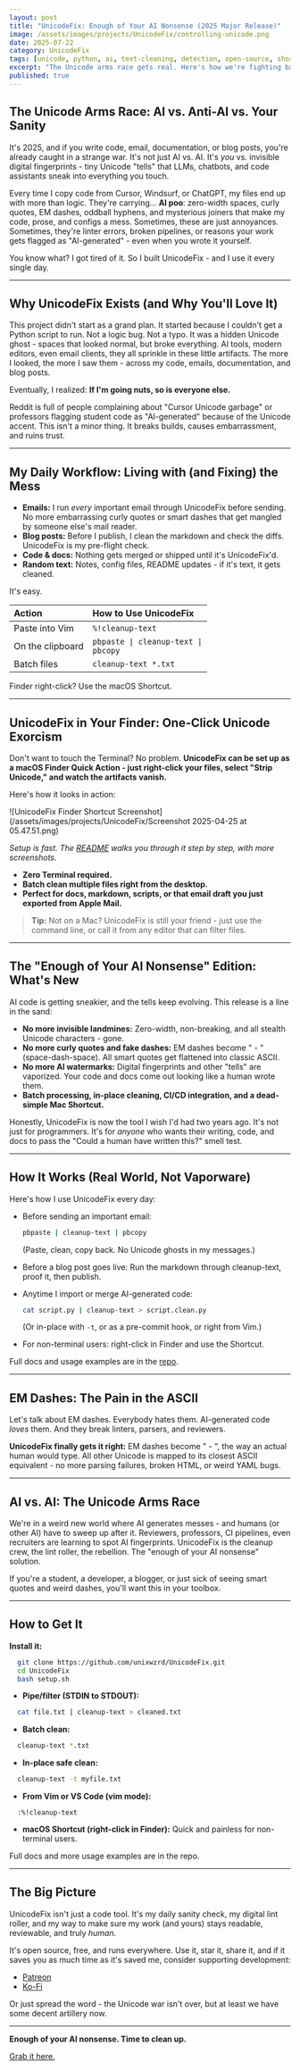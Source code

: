 ```yaml
---
layout: post
title: "UnicodeFix: Enough of Your AI Nonsense (2025 Major Release)"
image: /assets/images/projects/UnicodeFix/controlling-unicode.png
date: 2025-07-22
category: UnicodeFix
tags: [unicode, python, ai, text-cleaning, detection, open-source, shortcuts, devtools, ai-watermarks, anti-cheat]
excerpt: "The Unicode arms race gets real. Here's how we're fighting back."
published: true
---
```


## The Unicode Arms Race: AI vs. Anti-AI vs. Your Sanity

It's 2025, and if you write code, email, documentation, or blog posts, you're already caught in a strange war. It's not just AI vs. AI. It's *you* vs. invisible digital fingerprints - tiny Unicode "tells" that LLMs, chatbots, and code assistants sneak into everything you touch.

Every time I copy code from Cursor, Windsurf, or ChatGPT, my files end up with more than logic. They're carrying… **AI poo**: zero-width spaces, curly quotes, EM dashes, oddball hyphens, and mysterious joiners that make my code, prose, and configs a mess. Sometimes, these are just annoyances. Sometimes, they're linter errors, broken pipelines, or reasons your work gets flagged as "AI-generated" - even when you wrote it yourself.

You know what?
I got tired of it.
So I built UnicodeFix - and I use it every single day.

---

## Why UnicodeFix Exists (and Why You'll Love It)

This project didn't start as a grand plan. It started because I couldn't get a Python script to run. Not a logic bug. Not a typo. It was a hidden Unicode ghost - spaces that looked normal, but broke everything. AI tools, modern editors, even email clients, they all sprinkle in these little artifacts. The more I looked, the more I saw them - across my code, emails, documentation, and blog posts.

Eventually, I realized:
**If I'm going nuts, so is everyone else.**

Reddit is full of people complaining about "Cursor Unicode garbage" or professors flagging student code as "AI-generated" because of the Unicode accent. This isn't a minor thing. It breaks builds, causes embarrassment, and ruins trust.

---

## My Daily Workflow: Living with (and Fixing) the Mess

- **Emails:** I run *every* important email through UnicodeFix before sending. No more embarrassing curly quotes or smart dashes that get mangled by someone else's mail reader.
- **Blog posts:** Before I publish, I clean the markdown and check the diffs. UnicodeFix is my pre-flight check.
- **Code & docs:** Nothing gets merged or shipped until it's UnicodeFix'd.
- **Random text:** Notes, config files, README updates - if it's text, it gets cleaned.

It's easy.

| Action            | How to Use UnicodeFix                          |
|:------------------|:-----------------------------------------------|
| Paste into Vim    | <code>%!cleanup-text</code>                              |
| On the clipboard  | <code>pbpaste &#124; cleanup-text &#124; pbcopy</code>    |
| Batch files       | <code>cleanup-text *.txt</code>                           |

Finder right-click? Use the macOS Shortcut.

---

## UnicodeFix in Your Finder: One-Click Unicode Exorcism

Don't want to touch the Terminal? No problem.
**UnicodeFix can be set up as a macOS Finder Quick Action - just right-click your files, select "Strip Unicode," and watch the artifacts vanish.**

Here's how it looks in action:

![UnicodeFix Finder Shortcut Screenshot](/assets/images/projects/UnicodeFix/Screenshot 2025-04-25 at 05.47.51.png)

*Setup is fast. The [README](https://github.com/unixwzrd/UnicodeFix#shortcut-for-macos) walks you through it step by step, with more screenshots.*

- **Zero Terminal required.**
- **Batch clean multiple files right from the desktop.**
- **Perfect for docs, markdown, scripts, or that email draft you just exported from Apple Mail.**

> **Tip:** Not on a Mac? UnicodeFix is still your friend - just use the command line, or call it from any editor that can filter files.

---

## The "Enough of Your AI Nonsense" Edition: What's New

AI code is getting sneakier, and the tells keep evolving. This release is a line in the sand:

- **No more invisible landmines:** Zero-width, non-breaking, and all stealth Unicode characters - gone.
- **No more curly quotes and fake dashes:** EM dashes become " - " (space-dash-space). All smart quotes get flattened into classic ASCII.
- **No more AI watermarks:** Digital fingerprints and other "tells" are vaporized. Your code and docs come out looking like a human wrote them.
- **Batch processing, in-place cleaning, CI/CD integration, and a dead-simple Mac Shortcut.**

Honestly, UnicodeFix is now the tool I wish I'd had two years ago. It's not just for programmers. It's for *anyone* who wants their writing, code, and docs to pass the "Could a human have written this?" smell test.

---

## How It Works (Real World, Not Vaporware)

Here's how I use UnicodeFix every day:

- Before sending an important email:

  ```sh
  pbpaste | cleanup-text | pbcopy
  ```

  (Paste, clean, copy back. No Unicode ghosts in my messages.)

- Before a blog post goes live:
  Run the markdown through cleanup-text, proof it, then publish.

- Anytime I import or merge AI-generated code:

  ```sh
  cat script.py | cleanup-text > script.clean.py
  ```

  (Or in-place with `-t`, or as a pre-commit hook, or right from Vim.)

- For non-terminal users: right-click in Finder and use the Shortcut.

Full docs and usage examples are in the [repo](https://github.com/unixwzrd/UnicodeFix).

---

## EM Dashes: The Pain in the ASCII

Let's talk about EM dashes. Everybody hates them.
AI-generated code *loves* them.
And they break linters, parsers, and reviewers.

**UnicodeFix finally gets it right:**
EM dashes become " - ", the way an actual human would type. All other Unicode is mapped to its closest ASCII equivalent - no more parsing failures, broken HTML, or weird YAML bugs.

---

## AI vs. AI: The Unicode Arms Race

We're in a weird new world where AI generates messes - and humans (or other AI) have to sweep up after it. Reviewers, professors, CI pipelines, even recruiters are learning to spot AI fingerprints. UnicodeFix is the cleanup crew, the lint roller, the rebellion. The "enough of your AI nonsense" solution.

If you're a student, a developer, a blogger, or just sick of seeing smart quotes and weird dashes, you'll want this in your toolbox.

---

## How to Get It

**Install it:**

```sh
  git clone https://github.com/unixwzrd/UnicodeFix.git
  cd UnicodeFix
  bash setup.sh
```

- **Pipe/filter (STDIN to STDOUT):**

```sh
  cat file.txt | cleanup-text > cleaned.txt
```

- **Batch clean:**

```sh
  cleanup-text *.txt
```

- **In-place safe clean:**

```sh
  cleanup-text -t myfile.txt
```

- **From Vim or VS Code (vim mode):**

```vim
  :%!cleanup-text
```

- **macOS Shortcut (right-click in Finder):**
  Quick and painless for non-terminal users.

Full docs and more usage examples are in the repo.

---

## The Big Picture

UnicodeFix isn't just a code tool.
It's my daily sanity check, my digital lint roller, and my way to make sure my work (and yours) stays readable, reviewable, and truly *human*.

It's open source, free, and runs everywhere.
Use it, star it, share it, and if it saves you as much time as it's saved me, consider supporting development:

- [Patreon](https://patreon.com/unixwzrd)
- [Ko-Fi](https://ko-fi.com/unixwzrd)

Or just spread the word - the Unicode war isn't over, but at least we have some decent artillery now.

---

**Enough of your AI nonsense. Time to clean up.**

[Grab it here.](https://github.com/unixwzrd/UnicodeFix)
